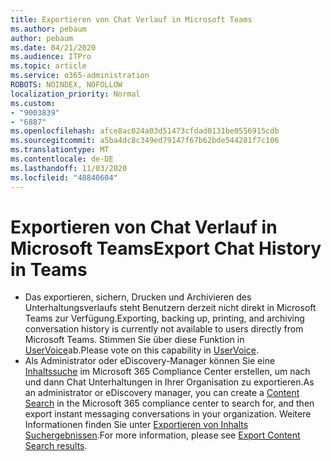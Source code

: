 ```yaml
---
title: Exportieren von Chat Verlauf in Microsoft Teams
ms.author: pebaum
author: pebaum
ms.date: 04/21/2020
ms.audience: ITPro
ms.topic: article
ms.service: o365-administration
ROBOTS: NOINDEX, NOFOLLOW
localization_priority: Normal
ms.custom:
- "9003839"
- "6887"
ms.openlocfilehash: afce8ac024a03d51473cfdad0131be0556915cdb
ms.sourcegitcommit: a5ba4dc8c349ed79147f67b62bde544281f7c106
ms.translationtype: MT
ms.contentlocale: de-DE
ms.lasthandoff: 11/03/2020
ms.locfileid: "48840604"
---
```

# <a name="export-chat-history-in-teams"></a><span data-ttu-id="a49eb-102">Exportieren von Chat Verlauf in Microsoft Teams</span><span class="sxs-lookup"><span data-stu-id="a49eb-102">Export Chat History in Teams</span></span>

- <span data-ttu-id="a49eb-103">Das exportieren, sichern, Drucken und Archivieren des Unterhaltungsverlaufs steht Benutzern derzeit nicht direkt in Microsoft Teams zur Verfügung.</span><span class="sxs-lookup"><span data-stu-id="a49eb-103">Exporting, backing up, printing, and archiving conversation history is currently not available to users directly from Microsoft Teams.</span></span> <span data-ttu-id="a49eb-104">Stimmen Sie über diese Funktion in [UserVoice](https://microsoftteams.uservoice.com/forums/555103-public/suggestions/16982542-backup-export-printing-archive-options?page=2&per_page=20)ab.</span><span class="sxs-lookup"><span data-stu-id="a49eb-104">Please vote on this capability in [UserVoice](https://microsoftteams.uservoice.com/forums/555103-public/suggestions/16982542-backup-export-printing-archive-options?page=2&per_page=20).</span></span>
- <span data-ttu-id="a49eb-105">Als Administrator oder eDiscovery-Manager können Sie eine [Inhaltssuche](https://docs.microsoft.com/microsoft-365/compliance/content-search?view=o365-worldwide)  im Microsoft 365 Compliance Center erstellen, um nach und dann Chat Unterhaltungen in Ihrer Organisation zu exportieren.</span><span class="sxs-lookup"><span data-stu-id="a49eb-105">As an administrator or eDiscovery manager, you can create a [Content Search](https://docs.microsoft.com/microsoft-365/compliance/content-search?view=o365-worldwide)  in the Microsoft 365 compliance center to search for, and then export instant messaging conversations in your organization.</span></span> <span data-ttu-id="a49eb-106">Weitere Informationen finden Sie unter [Exportieren von Inhalts Suchergebnissen](https://docs.microsoft.com/microsoft-365/compliance/export-search-results?view=o365-worldwide).</span><span class="sxs-lookup"><span data-stu-id="a49eb-106">For more information, please see [Export Content Search results](https://docs.microsoft.com/microsoft-365/compliance/export-search-results?view=o365-worldwide).</span></span>
